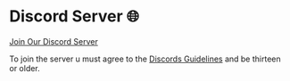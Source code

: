 # Discord Server 🌐

[Join Our Discord Server](https://discord.gg/WE43xjAxAy)

To join the server u must agree to the [Discords Guidelines](https://discord.com/guidelines) and be thirteen or older.


